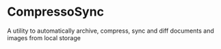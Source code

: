 # CompressoSync
A utility to automatically archive, compress, sync and diff documents and images from local storage
